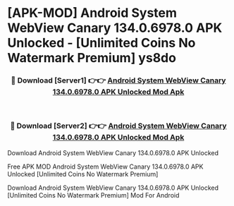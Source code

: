# [APK-MOD] Android System WebView Canary 134.0.6978.0 APK Unlocked - [Unlimited Coins No Watermark Premium] ys8do



<div align="center">
<h3>🔴 Download [Server1] 👉👉 <a href="https://momento.my/?title=Android_System_WebView_Canary_134.0.6978.0_APK_Unlocked">Android System WebView Canary 134.0.6978.0 APK Unlocked Mod Apk</a></h3><br>

<h3>🔴 Download [Server2] 👉👉 <a href="https://momento.my/?title=Android_System_WebView_Canary_134.0.6978.0_APK_Unlocked">Android System WebView Canary 134.0.6978.0 APK Unlocked Mod Apk</a></h3>
</div>



Download Android System WebView Canary 134.0.6978.0 APK Unlocked 

Free APK MOD Android System WebView Canary 134.0.6978.0 APK Unlocked [Unlimited Coins No Watermark Premium]

Download Android System WebView Canary 134.0.6978.0 APK Unlocked [Unlimited Coins No Watermark Premium] Mod For Android
